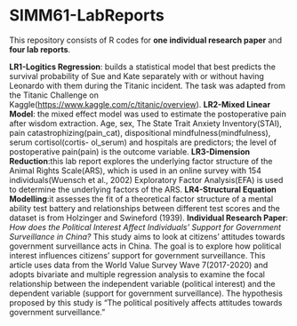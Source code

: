 # SIMM61-LabReports
This repository consists of R codes for **one individual research paper** and **four lab reports**.

**LR1-Logitics Regression**: builds a statistical model that best predicts the survival probability of Sue and Kate separately with or without having Leonardo with them during the Titanic incident. The task was adapted from the Titanic Challenge on Kaggle(https://www.kaggle.com/c/titanic/overview).
**LR2-Mixed Linear Model**: the mixed effect model was used to estimate the postoperative pain after wisdom extraction. Age, sex, The State Trait Anxiety Inventory(STAI), pain catastrophizing(pain_cat), dispositional mindfulness(mindfulness), serum cortisol(cortis- ol_serum) and hospitals are predictors; the level of postoperative pain(pain) is the outcome variable.
**LR3-Dimension Reduction**:this lab report explores the underlying factor structure of the Animal Rights Scale(ARS), which is used in an online survey with 154 individuals(Wuensch et al., 2002) Exploratory Factor Analysis(EFA) is used to determine the underlying factors of the ARS.
**LR4-Structural Equation Modelling**:it assesses the fit of a theoretical factor structure of a mental ability test battery and relationships between different test scores and the dataset is from Holzinger and Swineford (1939). 
**Individual Research Paper**: *How does the Political Interest Affect Individuals’ Support for Government Surveillance in China?* This study aims to look at citizens’ attitudes towards government surveillance acts in China. The goal is to explore how political interest influences citizens’ support for government surveillance. This article uses data from the World Value Survey Wave 7(2017-2020) and adopts bivariate and multiple regression analysis to examine the focal relationship between the independent variable (political interest) and the dependent variable (support for government surveillance). The hypothesis proposed by this study is “The political positively affects attitudes towards government surveillance.”
